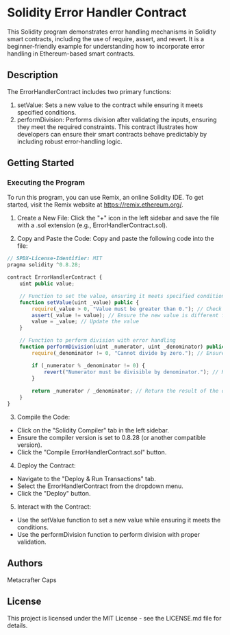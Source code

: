 # Solidity Error Handler Contract
This Solidity program demonstrates error handling mechanisms in Solidity smart contracts, including the use of require, assert, and revert. It is a beginner-friendly example for understanding how to incorporate error handling in Ethereum-based smart contracts.

## Description
The ErrorHandlerContract includes two primary functions:
1. setValue: Sets a new value to the contract while ensuring it meets specified conditions.
2. performDivision: Performs division after validating the inputs, ensuring they meet the required constraints.
This contract illustrates how developers can ensure their smart contracts behave predictably by including robust error-handling logic.

## Getting Started
### Executing the Program
To run this program, you can use Remix, an online Solidity IDE. To get started, visit the Remix website at https://remix.ethereum.org/.

1. Create a New File: Click the "+" icon in the left sidebar and save the file with a .sol extension (e.g., ErrorHandlerContract.sol).

2. Copy and Paste the Code: Copy and paste the following code into the file:

```javascript
// SPDX-License-Identifier: MIT
pragma solidity ^0.8.28;

contract ErrorHandlerContract {
    uint public value;

    // Function to set the value, ensuring it meets specified conditions
    function setValue(uint _value) public {
        require(_value > 0, "Value must be greater than 0."); // Check if value is positive
        assert(_value != value); // Ensure the new value is different from the current value
        value = _value; // Update the value
    }

    // Function to perform division with error handling
    function performDivision(uint _numerator, uint _denominator) public pure returns (uint) {
        require(_denominator != 0, "Cannot divide by zero."); // Ensure denominator is non-zero

        if (_numerator % _denominator != 0) {
            revert("Numerator must be divisible by denominator."); // Revert if not divisible
        }
        
        return _numerator / _denominator; // Return the result of the division
    }
}
```
3. Compile the Code:
  * Click on the "Solidity Compiler" tab in the left sidebar.
  * Ensure the compiler version is set to 0.8.28 (or another compatible version).
  * Click the "Compile ErrorHandlerContract.sol" button.

4. Deploy the Contract:
 * Navigate to the "Deploy & Run Transactions" tab.
 * Select the ErrorHandlerContract from the dropdown menu.
 * Click the "Deploy" button.
   
5. Interact with the Contract:
 * Use the setValue function to set a new value while ensuring it meets the conditions.
 * Use the performDivision function to perform division with proper validation.
   
## Authors
Metacrafter Caps


## License
This project is licensed under the MIT License - see the LICENSE.md file for details.
